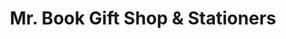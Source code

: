 ---
title: "Mr. Book Gift Shop & Stationers"
url: /karachi/mr-book-gift-shop-and-stationers/
shop: gift
---